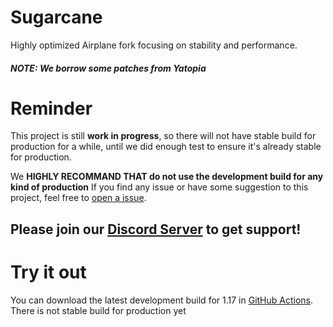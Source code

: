 # Sugarcane
Highly optimized Airplane fork focusing on stability and performance.

##### NOTE: We borrow some patches from Yatopia

# Reminder
This project is still **work in progress**, so there will not have stable build for production for a while, until we did enough test to ensure it's already stable for production.

We **HIGHLY RECOMMAND THAT do not use the development build for any kind of production**
If you find any issue or have some suggestion to this project, feel free to [open a issue](https://github.com/SugarcaneMC/Sugarcane/issues/new).

## Please join our [Discord Server](https://sugarcanemc.org/discord) to get support!


# Try it out 
You can download the latest development build for 1.17 in [GitHub Actions](https://github.com/SugarcaneMC/Sugarcane/actions?query=branch%3Aver%2F1.17). There is not stable build for production yet
